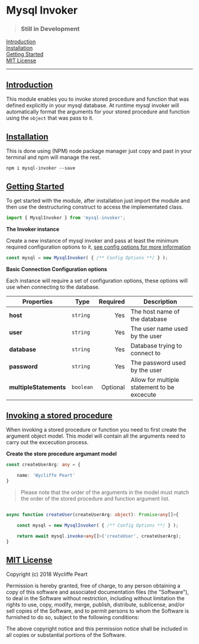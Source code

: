 # Mysql Invoker


> ### Still in Development

[Introduction](#introduction) <br />
[Installation](#installation) <br />
[Getting Started](#getting-started) <br />
[MIT License](#mit-license) <br />

****

## [Introduction](#introduction)

This module enables you to invoke stored procedure and function that was defined explicitly in your mysql database. At runtime mysql invoker will automatically format the arguments for your stored procedure and function using the `object` that was pass to it.


## [Installation](#installation)

This is done using (NPM) node package manager just copy and past in your terminal and npm will manage the rest.

```npm
npm i mysql-invoker --save
```

## [Getting Started](#getting-started)

To get started with the module, after installation just import the module and then use the destructuring construct to access the implementated class.

```js
import { MysqlInvoker } from 'mysql-invoker';
```

**The Invoker instance**

Create a new instance of mysql invoker and pass at least the minimum required configuration options to it, [see config options  for more information](https://github.com/mysqljs/mysql#connection-options)

```js
const mysql = new MysqlInvoker( { /** Config Options **/ } );
```

**Basic Connection Configuration options**

Each instance will require a set of configuration options, these options will use when connecting to the database.

| Properties       | Type     | Required   | Description
|----------------- | ---------| ---------:|----------------------------------
| **host**   | `string` | Yes       | The host name of the database
| **user** | `string` | Yes       | The user name used by the user
| **database**      | `string` | Yes  | Database trying to connect to
| **password**      | `string` | Yes  | The password used by the user
| **multipleStatements**   | `boolean` | Optional  | Allow for multiple statement to be excecute

## [Invoking a stored procedure](#configuration-options)

When invoking a stored procedure or function you need to first create the argument object model. This model will contain all the arguments need to carry out the excecution process.


**Create the store procedure argumant model**

```ts
const createUserArg: any = {

    name: 'Wycliffe Peart'
}
```

>  Please note that the order of the arguments in the model must match the order of the stored procedure and function argument list.


```ts

async function createUser(createUserArg: object): Promise<any[]>{

    const mysql = new MysqlInvoker( { /** Config Options **/ } );

    return await mysql.invoke<any[]>('createUser', createUserArg);
}
```

## [MIT License](#min-license)

Copyright (c) 2018 Wycliffe Peart

Permission is hereby granted, free of charge, to any person obtaining a copy
of this software and associated documentation files (the "Software"), to deal
in the Software without restriction, including without limitation the rights
to use, copy, modify, merge, publish, distribute, sublicense, and/or sell
copies of the Software, and to permit persons to whom the Software is
furnished to do so, subject to the following conditions:

The above copyright notice and this permission notice shall be included in all
copies or substantial portions of the Software.